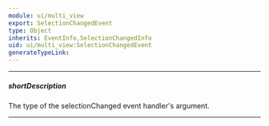 ```yaml
---
module: ui/multi_view
export: SelectionChangedEvent
type: Object
inherits: EventInfo,SelectionChangedInfo
uid: ui/multi_view:SelectionChangedEvent
generateTypeLink: 
---
```

---
##### shortDescription
The type of the selectionChanged event handler's argument.

---
<!-- Description goes here -->